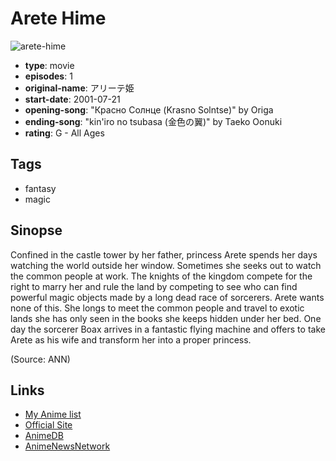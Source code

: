# Arete Hime

![arete-hime](https://cdn.myanimelist.net/images/anime/10/4327.jpg)

-   **type**: movie
-   **episodes**: 1
-   **original-name**: アリーテ姫
-   **start-date**: 2001-07-21
-   **opening-song**: "Красно Солнце (Krasno Solntse)" by Origa
-   **ending-song**: "kin'iro no tsubasa (金色の翼)" by Taeko Oonuki
-   **rating**: G - All Ages

## Tags

-   fantasy
-   magic

## Sinopse

Confined in the castle tower by her father, princess Arete spends her days watching the world outside her window. Sometimes she seeks out to watch the common people at work. The knights of the kingdom compete for the right to marry her and rule the land by competing to see who can find powerful magic objects made by a long dead race of sorcerers. Arete wants none of this. She longs to meet the common people and travel to exotic lands she has only seen in the books she keeps hidden under her bed. One day the sorcerer Boax arrives in a fantastic flying machine and offers to take Arete as his wife and transform her into a proper princess.

(Source: ANN)

## Links

-   [My Anime list](https://myanimelist.net/anime/1028/Arete_Hime)
-   [Official Site](http://www.arete.jp/arete/)
-   [AnimeDB](http://anidb.info/perl-bin/animedb.pl?show=anime&aid=1190)
-   [AnimeNewsNetwork](http://www.animenewsnetwork.com/encyclopedia/anime.php?id=2163)

